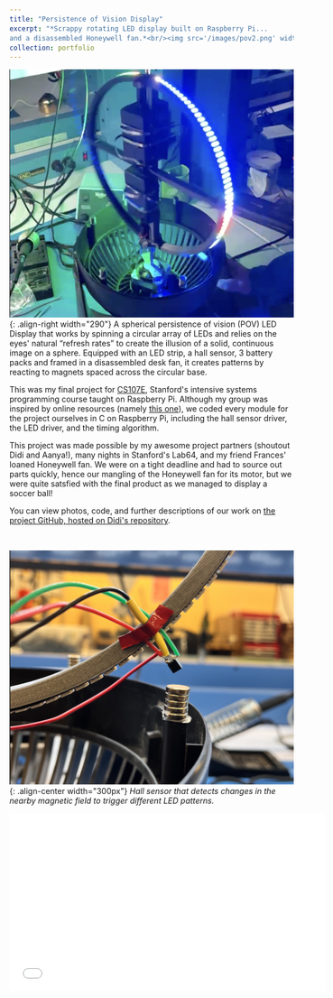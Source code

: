 ```yaml
---
title: "Persistence of Vision Display"
excerpt: "*Scrappy rotating LED display built on Raspberry Pi... 
and a disassembled Honeywell fan.*<br/><img src='/images/pov2.png' width='400'>"
collection: portfolio
---
```


![POV](/images/pov.png){: .align-right width="290"}
A spherical persistence of vision (POV) LED Display that works by spinning a circular array of LEDs and relies on the eyes' natural “refresh rates” to create the illusion of a solid, continuous image on a sphere. Equipped with an LED strip, a hall sensor, 3 battery packs and framed in a disassembled desk fan, it creates patterns by reacting to magnets spaced across the circular base.

This was my final project for [CS107E](https://cs107e.github.io/about/), Stanford's intensive systems programming course taught on Raspberry Pi. Although my group was inspired by online resources (namely [this one](https://youtu.be/g7_VKGsEKeA)), we coded every module for the project ourselves in C on Raspberry Pi, including the hall sensor driver, the LED driver, and the timing algorithm.

This project was made possible by my awesome project partners (shoutout Didi and Aanya!), many nights in Stanford's Lab64, and my friend Frances' loaned Honeywell fan. We were on a tight deadline and had to source out parts quickly, hence our mangling of the Honeywell fan for its motor, but we were quite satsfied with the final product as we managed to display a soccer ball!

You can view photos, code, and further descriptions of our work on [the project GitHub, hosted on Didi's repository](https://github.com/didikamalova/POV-Display-RaspberryPi).

<br/>

![POV](/images/hall.png){: .align-center width="300px"}
*Hall sensor that detects changes in the nearby magnetic field to trigger different LED patterns.*

<iframe width="560" height="315"
src="/videos/pov.mov" 
frameborder="0" 
allow="accelerometer; autoplay; encrypted-media; gyroscope; picture-in-picture" 
allowfullscreen></iframe>